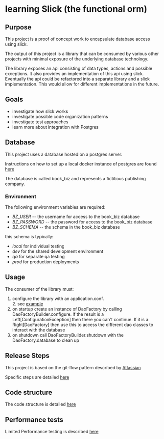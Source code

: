# learning Slick (the functional orm)

## Purpose
This project is a proof of concept work to encapsulate database access using slick.

The output of this project is a library that can be consumed by various other projects with minimal exposure of the underlying database technology.

The library exposes an api consisting of data types, actions and possible exceptions.  It also provides an implementation of this api using slick.   Eventually the api could be refactored into a separate library and a slick implementation.  This would allow for different implementations in the future.

## Goals
 - investigate how slick works
 - investigate possible code organization patterns
 - investigate test approaches
 - learn more about integration with Postgres

## Database
This project uses a database hosted on a postgres server.  

Instructions on how to set up a local docker instance of postgres are found [here](localPostgres.md)

The database is called book_biz and represents a fictitious publishing company.  

### Environment
The following environment variables are required:
- *BZ_USER* -- the username for access to the book_biz database
- *BZ_PASSWORD* -- the password for access to the book_biz database
- *BZ_SCHEMA* -- the schema in the book_biz database

this schema is typically:
- *local* for individual testing
- *dev* for the shared development environment
- *qa* for separate qa testing
- *prod* for production deployments

## Usage
The consumer of the library must:
1. configure the library with an application.conf.  
   2. see [example](slick/src/test/resources/application.conf)
3. on startup create an instance of DaoFactory by calling DaoFactoryBuilder.configure.  If the result is a Left[ConfigurationException] then there you can't continue.  If it is a Right[DaoFactory] then use this to access the different dao classes to interact with the database
4. on shutdown call DaoFactoryBuilder.shutdown with the DaoFactory.database to clean up 

## Release Steps
This project is based on the git-flow pattern described by [Atlassian](https://www.atlassian.com/git/tutorials/comparing-workflows/gitflow-workflow)

Specific steps are detailed [here](release.md)

## Code structure
The code structure is detailed [here](structure.md)

## Performance tests
Limited Performance testing is described [here](performance.md)